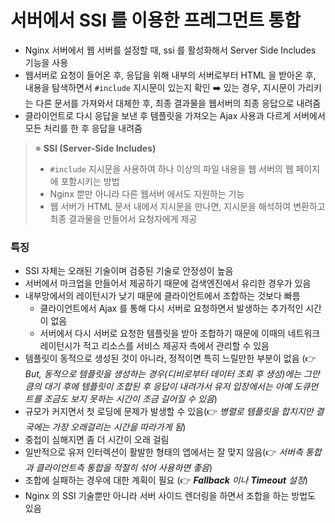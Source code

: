 # 서버에서 SSI 를 이용한 프레그먼트 통합

- Nginx 서버에서 웹 서버를 설정할 때, ssi 를 활성화해서 Server Side Includes 기능을 사용
- 웹서버로 요청이 들어온 후, 응답을 위해 내부의 서버로부터 HTML 을 받아온 후, 내용을 탐색하면서 `#include` 지시문이 있는지 확인 ➡️ 있는 경우, 지시문이 가리키는 다른 문서를 가져와서 대체한 후, 최종 결과물을 웹서버의 최종 응답으로 내려줌
- 클라이언트로 다시 응답을 보낸 후 템플릿을 가져오는 Ajax 사용과 다르게 서버에서 모든 처리를 한 후 응답을 내려줌

> ※ **SSI (Server-Side Includes)**
>
> - `#include` 지시문을 사용하여 하나 이상의 파일 내용을 웹 서버의 웹 페이지에 포함시키는 방법
> - Nginx 뿐만 아니라 다른 웹서버 에서도 지원하는 기능
> - 웹 서버가 HTML 문서 내에서 지시문을 만나면, 지시문을 해석하여 변환하고 최종 결과물을 만들어서 요청자에게 제공

### 특징

- SSI 자체는 오래된 기술이며 검증된 기술로 안정성이 높음
- 서버에서 마크업을 만들어서 제공하기 때문에 검색엔진에서 유리한 경우가 있음
- 내부망에서의 레이턴시가 낮기 때문에 클라이언트에서 조합하는 것보다 빠름
  - 클라이언트에서 Ajax 를 통해 다시 서버로 요청하면서 발생하는 추가적인 시간이 없음
  - 서버에서 다시 서버로 요청한 템플릿을 받아 조합하기 때문에 이때의 네트워크 레이턴시가 적고 리소스를 서비스 제공자 측에서 관리할 수 있음
- 템플릿이 동적으로 생성된 것이 아니라, 정적이면 특히 느릴만한 부분이 없음 (👉 _But, 동적으로 템플릿을 생성하는 경우(디비로부터 데이터 조회 후 생성)에는 그만큼의 대기 후에 템플릿이 조합된 후 응답이 내려가서 유저 입장에서는 아예 도큐먼트를 조금도 보지 못하는 시간이 조금 길어질 수 있음_)
- 규모가 커지면서 첫 로딩에 문제가 발생할 수 있음(👉 _병렬로 템플릿을 합치지만 결국에는 가장 오래걸리는 시간을 따라가게 됨_)
- 중첩이 심해지면 좀 더 시간이 오래 걸림
- 일반적으로 유저 인터렉션이 활발한 형태의 앱에서는 잘 맞지 않음(👉 _서버측 통합과 클라이언트측
  통합을 적절히 섞어 사용하면 좋음_)
- 조합에 실패하는 경우에 대한 계획이 필요 (👉 _**Fallback** 이나 **Timeout** 설정_)
- Nginx 의 SSI 기술뿐만 아니라 서버 사이드 렌더링을 하면서 조합을 하는 방법도 있음
